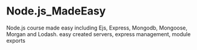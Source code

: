 # Node.js_MadeEasy
Node.js course made easy including Ejs, Express, Mongodb, Mongoose, Morgan and Lodash. easy created servers, express management, module exports
